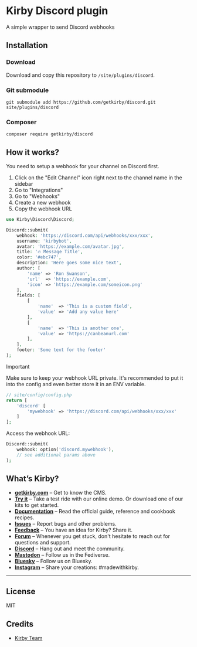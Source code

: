# Kirby Discord plugin

A simple wrapper to send Discord webhooks

## Installation

### Download

Download and copy this repository to `/site/plugins/discord`.

### Git submodule

```
git submodule add https://github.com/getkirby/discord.git site/plugins/discord
```

### Composer

```
composer require getkirby/discord
```

## How it works?

You need to setup a webhook for your channel on Discord first.

1. Click on the "Edit Channel" icon right next to the channel name in the sidebar
2. Go to "Integrations"
3. Go to "Webhooks"
4. Create a new webhook
5. Copy the webhook URL

```php
use Kirby\Discord\Discord;

Discord::submit(
	webhook: 'https://discord.com/api/webhooks/xxx/xxx',
	username: 'kirbybot',
	avatar: 'https://example.com/avatar.jpg',
	title: '🔥 Message Title',
	color: '#ebc747',
	description: 'Here goes some nice text',
	author: [
		'name' => 'Ron Swanson',
		'url'  => 'https://example.com',
		'icon' => 'https://example.com/someicon.png'
	],
	fields: [
		[
			'name'  => 'This is a custom field',
			'value' => 'Add any value here'
		],
		[
			'name'  => 'This is another one',
			'value' => 'https://canbeanurl.com'
		],
	],
	footer: 'Some text for the footer'
);
```

> [!IMPORTANT]
> Make sure to keep your webhook URL private. It's recommended to put it into the config and even better store it in an ENV variable.

```php
// site/config/config.php
return [
	'discord' [
		'mywebhook' => 'https://discord.com/api/webhooks/xxx/xxx'
	]
];
```

Access the webhook URL:
```php
Discord::submit(
	webhook: option('discord.mywebhook'),
	// see additional params above
);
```

## What’s Kirby?

- **[getkirby.com](https://getkirby.com)** – Get to know the CMS.
- **[Try it](https://getkirby.com/try)** – Take a test ride with our online demo. Or download one of our kits to get started.
- **[Documentation](https://getkirby.com/docs/guide)** – Read the official guide, reference and cookbook recipes.
- **[Issues](https://github.com/getkirby/kirby/issues)** – Report bugs and other problems.
- **[Feedback](https://feedback.getkirby.com)** – You have an idea for Kirby? Share it.
- **[Forum](https://forum.getkirby.com)** – Whenever you get stuck, don't hesitate to reach out for questions and support.
- **[Discord](https://chat.getkirby.com)** – Hang out and meet the community.
- **[Mastodon](https://mastodon.social/@getkirby)** – Follow us in the Fediverse.
- **[Bluesky](https://bsky.app/profile/getkirby.com)** – Follow us on Bluesky.
- **[Instagram](https://www.instagram.com/getkirby/)** – Share your creations: #madewithkirby.

---

## License

MIT

## Credits

- [Kirby Team](https://getkirby.com)
